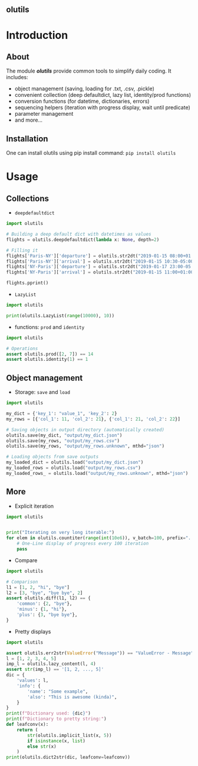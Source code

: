 olutils
---




# Introduction

## About

The module ***olutils*** provide common tools to simplify daily coding. It includes:

- object management (saving, loading for .txt, .csv, .pickle)
- convenient collection (deep defaultdict, lazy list, identity/prod functions)
- conversion functions (for datetime, dictionaries, errors)
- sequencing helpers (iteration with progress display, wait until predicate)
- parameter management
- and more...



## Installation

One can install olutils using pip install command: `pip install olutils`




# Usage

## Collections

* `deepdefaultdict`

```python
import olutils

# Building a deep default dict with datetimes as values
flights = olutils.deepdefaultdict(lambda x: None, depth=2)

# Filling it
flights['Paris-NY']['departure'] = olutils.str2dt("2019-01-15 08:00+01:00")
flights['Paris-NY']['arrival'] = olutils.str2dt("2019-01-15 10:30-05:00")
flights['NY-Paris']['departure'] = olutils.str2dt("2019-01-17 23:00-05:00")
flights['NY-Paris']['arrival'] = olutils.str2dt("2019-01-15 11:00+01:00")

flights.pprint()
```


* `LazyList`

```python
import olutils

print(olutils.LazyList(range(10000), 10))
```


* functions: `prod` and `identity`

```python
import olutils

# Operations
assert olutils.prod([2, 7]) == 14
assert olutils.identity(1) == 1
```



## Object management

* Storage: `save` and `load`

```python
import olutils

my_dict = {'key_1': "value_1", 'key_2': 2}
my_rows = [{'col_1': 11, 'col_2': 21}, {'col_1': 21, 'col_2': 22}]

# Saving objects in output directory (automatically created)
olutils.save(my_dict, "output/my_dict.json")
olutils.save(my_rows, "output/my_rows.csv")
olutils.save(my_rows, "output/my_rows.unknown", mthd="json")

# Loading objects from save outputs
my_loaded_dict = olutils.load("output/my_dict.json")
my_loaded_rows = olutils.load("output/my_rows.csv")
my_loaded_rows_ = olutils.load("output/my_rows.unknown", mthd="json")
```



## More

* Explicit iteration

```python
import olutils


print("Iterating on very long iterable:")
for elem in olutils.countiter(range(int(10e6)), v_batch=100, prefix=". "):
    # One-Line display of progress every 100 iteration
    pass
```


* Compare

```python
import olutils

# Comparison
l1 = [1, 2, "hi", "bye"]
l2 = [3, "bye", "bye bye", 2]
assert olutils.diff(l1, l2) == {
    'common': {2, "bye"},
    'minus': {1, "hi"},
    'plus': {3, "bye bye"},
}
```


* Pretty displays

```python
import olutils

assert olutils.err2str(ValueError("Message")) == "ValueError - Message"
l = [1, 2, 3, 4, 5]
imp_l = olutils.lazy_content(l, 4)
assert str(imp_l) == '[1, 2, ..., 5]'
dic = {
    'values': l,
    'info': {
        'name': "Some example",
        'also': "This is awesome (kinda)",
    }
}
print(f"Dictionary used: {dic}")
print(f"Dictionary to pretty string:")
def leafconv(x):
    return (
        str(olutils.implicit_list(x, 5))
        if isinstance(x, list)
        else str(x)
    )
print(olutils.dict2str(dic, leafconv=leafconv))
```
